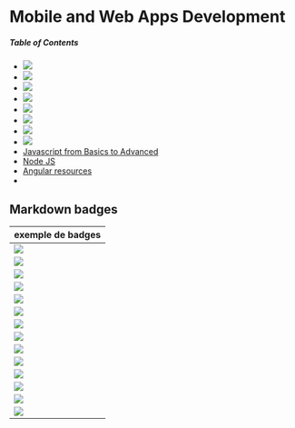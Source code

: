 # Mobile and Web Apps Development

##### Table of Contents  
* [<img src="https://img.shields.io/badge/Resources-Ionic-68ADFE.svg?logo=LOGO">](https://github.com/gsoulie/ionic/blob/master/ionic2-test.md)
* [<img src="https://img.shields.io/badge/Resources-Angular%20(Fr)-DD0031.svg?logo=LOGO">](https://github.com/gsoulie/angular-resources/blob/master/ng-sheet.md)
* [<img src="https://img.shields.io/badge/Resources-Vue%20(Fr)-42D392.svg?logo=LOGO">](https://github.com/gsoulie/vue-resources/blob/main/vue-index.md)
* [<img src="https://img.shields.io/badge/Resources-VSCode-blueviolet.svg?logo=LOGO">](https://github.com/gsoulie/angular-resources/blob/master/vscode-sheet.md)      
* [<img src="https://img.shields.io/badge/Resources-Docker%20(Fr)-lightgrey.svg?logo=LOGO">](https://github.com/gsoulie/angular-resources/blob/master/docker.md)       
* [<img src="https://img.shields.io/badge/Resources%20and%20Tools-Mobile%20Front-yellow.svg?logo=LOGO">](https://github.com/gsoulie/ionic/blob/master/Mobile%20App%20Resources%20and%20tools.md)
* [<img src="https://img.shields.io/badge/Badge-Best%20practices-orange.svg?logo=LOGO" >](https://github.com/gsoulie/ionic/blob/master/best-practice.md)
* [<img src="https://img.shields.io/badge/Ressources-Git%20usage-critical.svg?logo=LOGO" >](https://github.com/gsoulie/Mobile-App-Development/blob/master/git.md)
* [Javascript from Basics to Advanced](https://javascript.info/)     
* [Node JS](https://github.com/gsoulie/angular-resources/blob/master/node-sheet.md)     
* [Angular resources](https://github.com/gsoulie/angular-resources/blob/master/angular-sheet.md)    
*
## Markdown badges

|exemple de badges|
|-|
|[<img src="https://img.shields.io/badge/Badge%20test-message%20with%20spaces-brightgreen.svg?logo=LOGO" >](testBadge)|
| [<img src="https://img.shields.io/badge/Badge-brightgreen-brightgreen.svg?logo=LOGO" >](testBadge) |
| [<img src="https://img.shields.io/badge/Badge-green-green.svg?logo=LOGO" >](testBadge) |
| [<img src="https://img.shields.io/badge/Badge-yellow-yellow.svg?logo=LOGO" >](testBadge) |
|[<img src="https://img.shields.io/badge/Badge-orange-orange.svg?logo=LOGO" >](testBadge) |
|[<img src="https://img.shields.io/badge/Badge-red-red.svg?logo=LOGO" >](testBadge) |
|[<img src="https://img.shields.io/badge/Badge-blue-blue.svg?logo=LOGO" >](testBadge) |
|[<img src="https://img.shields.io/badge/Badge-lightgrey-lightgrey.svg?logo=LOGO" >](testBadge) |
| [<img src="https://img.shields.io/badge/Badge-important-important.svg?logo=LOGO" >](testBadge) |
| [<img src="https://img.shields.io/badge/Badge-critical-critical.svg?logo=LOGO" >](testBadge) |
| [<img src="https://img.shields.io/badge/Badge-informational-informational.svg?logo=LOGO" >](testBadge) |
| [<img src="https://img.shields.io/badge/Badge-blueviolet-blueviolet.svg?logo=LOGO" >](testBadge) |
| [<img src="https://img.shields.io/badge/Badge-ff69b4-ff69b4.svg?logo=LOGO" >](testBadge) |
|[<img src="https://img.shields.io/badge/Badge-ffcc00-ffcc00.svg?logo=LOGO" >](testBadge) |

